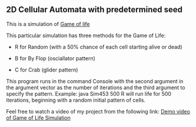 ## 2D Cellular Automata with predetermined seed

This is a simulation of [Game of life](http://ddi.cs.uni-potsdam.de/HyFISCH/Produzieren/lis_projekt/proj_gamelife/ConwayScientificAmerican.htm)

This particular simulation has three methods for the Game of Life:

* R for Random (with a 50% chance of each cell starting alive or dead)

* B for By Flop (osciallator pattern)

* C for Crab (glider pattern)

This program runs in the command Console with the second argument in the argument vector as the number of iterations and the third argument to specify the pattern.
Example: java Sim453 500 R will run life for 500 iterations, beginning with a random initial pattern of cells.

Feel free to watch a video of my project from the following link:
[Demo video of Game of Life Simulation](https://youtu.be/x0oc5eJ0kjg)
